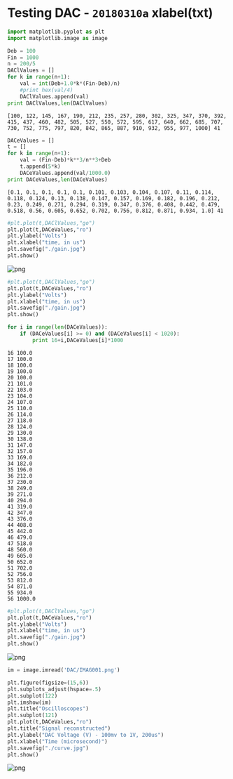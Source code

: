 
# Testing DAC - `20180310a` xlabel(txt)


```python
import matplotlib.pyplot as plt
import matplotlib.image as image

Deb = 100
Fin = 1000
n = 200/5
DAClValues = []
for k in range(n+1):
    val = int(Deb+1.0*k*(Fin-Deb)/n)
    #print hex(val/4)
    DAClValues.append(val) 
print DAClValues,len(DAClValues)
```

    [100, 122, 145, 167, 190, 212, 235, 257, 280, 302, 325, 347, 370, 392, 415, 437, 460, 482, 505, 527, 550, 572, 595, 617, 640, 662, 685, 707, 730, 752, 775, 797, 820, 842, 865, 887, 910, 932, 955, 977, 1000] 41



```python
DACeValues = []
t = []
for k in range(n+1):
    val = (Fin-Deb)*k**3/n**3+Deb
    t.append(5*k)
    DACeValues.append(val/1000.0) 
print DACeValues,len(DACeValues)
```

    [0.1, 0.1, 0.1, 0.1, 0.1, 0.101, 0.103, 0.104, 0.107, 0.11, 0.114, 0.118, 0.124, 0.13, 0.138, 0.147, 0.157, 0.169, 0.182, 0.196, 0.212, 0.23, 0.249, 0.271, 0.294, 0.319, 0.347, 0.376, 0.408, 0.442, 0.479, 0.518, 0.56, 0.605, 0.652, 0.702, 0.756, 0.812, 0.871, 0.934, 1.0] 41



```python
#plt.plot(t,DAClValues,"go")
plt.plot(t,DACeValues,"ro")
plt.ylabel("Volts")
plt.xlabel("time, in us")
plt.savefig("./gain.jpg")
plt.show()
```


![png](./_files/./_3_0.png)



```python
#plt.plot(t,DAClValues,"go")
plt.plot(t,DACeValues,"ro")
plt.ylabel("Volts")
plt.xlabel("time, in us")
plt.savefig("./gain.jpg")
plt.show()
```


```python
for i in range(len(DACeValues)):
    if (DACeValues[i] >= 0) and (DACeValues[i] < 1020):
        print 16+i,DACeValues[i]*1000
```

    16 100.0
    17 100.0
    18 100.0
    19 100.0
    20 100.0
    21 101.0
    22 103.0
    23 104.0
    24 107.0
    25 110.0
    26 114.0
    27 118.0
    28 124.0
    29 130.0
    30 138.0
    31 147.0
    32 157.0
    33 169.0
    34 182.0
    35 196.0
    36 212.0
    37 230.0
    38 249.0
    39 271.0
    40 294.0
    41 319.0
    42 347.0
    43 376.0
    44 408.0
    45 442.0
    46 479.0
    47 518.0
    48 560.0
    49 605.0
    50 652.0
    51 702.0
    52 756.0
    53 812.0
    54 871.0
    55 934.0
    56 1000.0



```python
#plt.plot(t,DAClValues,"go")
plt.plot(t,DACeValues,"ro")
plt.ylabel("Volts")
plt.xlabel("time, in us")
plt.savefig("./gain.jpg")
plt.show()
```


![png](./_files/./_6_0.png)



```python
im = image.imread('DAC/IMAG001.png')
```


```python
plt.figure(figsize=(15,6))
plt.subplots_adjust(hspace=.5)
plt.subplot(122)
plt.imshow(im)
plt.title("Oscilloscopes") 
plt.subplot(121) 
plt.plot(t,DACeValues,"ro")
plt.title("Signal reconstructed")
plt.ylabel("DAC Voltage (V) - 100mv to 1V, 200us")
plt.xlabel("Time (microsecond)") 
plt.savefig("./curve.jpg")
plt.show()

```


![png](./_files/./_8_0.png)

